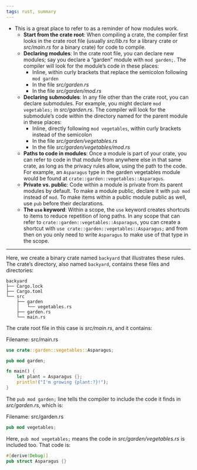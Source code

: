 ```yaml
---
tags: rust, summary
---
```


- This is a great place to refer to as a reminder of how modules work.
	- **Start from the crate root**: When compiling a crate, the compiler first looks in the crate root file (usually _src/lib.rs_ for a library crate or _src/main.rs_ for a binary crate) for code to compile.
	- **Declaring modules**: In the crate root file, you can declare new modules; say you declare a “garden” module with `mod garden;`. The compiler will look for the module’s code in these places:
	    - Inline, within curly brackets that replace the semicolon following `mod garden`
	    - In the file _src/garden.rs_
	    - In the file _src/garden/mod.rs_
	- **Declaring submodules**: In any file other than the crate root, you can declare submodules. For example, you might declare `mod vegetables;` in _src/garden.rs_. The compiler will look for the submodule’s code within the directory named for the parent module in these places:
	    - Inline, directly following `mod vegetables`, within curly brackets instead of the semicolon
	    - In the file _src/garden/vegetables.rs_
	    - In the file _src/garden/vegetables/mod.rs_
	- **Paths to code in modules**: Once a module is part of your crate, you can refer to code in that module from anywhere else in that same crate, as long as the privacy rules allow, using the path to the code. For example, an `Asparagus` type in the garden vegetables module would be found at `crate::garden::vegetables::Asparagus`.
	- **Private vs. public**: Code within a module is private from its parent modules by default. To make a module public, declare it with `pub mod` instead of `mod`. To make items within a public module public as well, use `pub` before their declarations.
	- **The `use` keyword**: Within a scope, the `use` keyword creates shortcuts to items to reduce repetition of long paths. In any scope that can refer to `crate::garden::vegetables::Asparagus`, you can create a shortcut with `use crate::garden::vegetables::Asparagus;` and from then on you only need to write `Asparagus` to make use of that type in the scope.

---

Here, we create a binary crate named `backyard` that illustrates these rules. The crate’s directory, also named `backyard`, contains these files and directories:

```text
backyard
├── Cargo.lock
├── Cargo.toml
└── src
    ├── garden
    │   └── vegetables.rs
    ├── garden.rs
    └── main.rs
```

The crate root file in this case is _src/main.rs_, and it contains:

Filename: src/main.rs

```rust
use crate::garden::vegetables::Asparagus;

pub mod garden;

fn main() {
    let plant = Asparagus {};
    println!("I'm growing {plant:?}!");
}
```

The `pub mod garden;` line tells the compiler to include the code it finds in _src/garden.rs_, which is:

Filename: src/garden.rs

```rust
pub mod vegetables;
```

Here, `pub mod vegetables;` means the code in _src/garden/vegetables.rs_ is included too. That code is:

```rust
#[derive(Debug)]
pub struct Asparagus {}
```